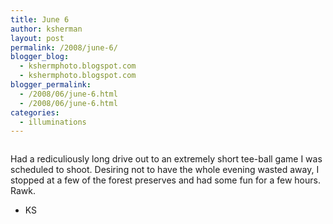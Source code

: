 ```yaml
---
title: June 6
author: ksherman
layout: post
permalink: /2008/june-6/
blogger_blog:
  - kshermphoto.blogspot.com
  - kshermphoto.blogspot.com
blogger_permalink:
  - /2008/06/june-6.html
  - /2008/06/june-6.html
categories:
  - illuminations
---
```

<a onblur="try {parent.deselectBloggerImageGracefully();} catch(e) {}" href="http://1.bp.blogspot.com/_HTtVcKQt9f8/SFFNgqzb8nI/AAAAAAAAApY/cB69t8xpUV0/s1600-h/June06-1.jpg"><img style="cursor: pointer;" src="http://1.bp.blogspot.com/_HTtVcKQt9f8/SFFNgqzb8nI/AAAAAAAAApY/cB69t8xpUV0/s400/June06-1.jpg" alt="" id="BLOGGER_PHOTO_ID_5211031467485557362" border="0" /></a>  
<a onblur="try {parent.deselectBloggerImageGracefully();} catch(e) {}" href="http://4.bp.blogspot.com/_HTtVcKQt9f8/SFFNgzklNGI/AAAAAAAAApg/0aD5dazA8oY/s1600-h/June06-2.jpg"><img style="cursor: pointer;" src="http://4.bp.blogspot.com/_HTtVcKQt9f8/SFFNgzklNGI/AAAAAAAAApg/0aD5dazA8oY/s400/June06-2.jpg" alt="" id="BLOGGER_PHOTO_ID_5211031469839168610" border="0" /></a>  
<a onblur="try {parent.deselectBloggerImageGracefully();} catch(e) {}" href="http://3.bp.blogspot.com/_HTtVcKQt9f8/SFFNhIov-lI/AAAAAAAAApo/7SbbgO64kNQ/s1600-h/June06-3.jpg"><img style="cursor: pointer;" src="http://3.bp.blogspot.com/_HTtVcKQt9f8/SFFNhIov-lI/AAAAAAAAApo/7SbbgO64kNQ/s400/June06-3.jpg" alt="" id="BLOGGER_PHOTO_ID_5211031475493796434" border="0" /></a>  
<a onblur="try {parent.deselectBloggerImageGracefully();} catch(e) {}" href="http://1.bp.blogspot.com/_HTtVcKQt9f8/SFFNhT0EBKI/AAAAAAAAApw/hbS3NfOB6Fs/s1600-h/June06-4.jpg"><img style="cursor: pointer;" src="http://1.bp.blogspot.com/_HTtVcKQt9f8/SFFNhT0EBKI/AAAAAAAAApw/hbS3NfOB6Fs/s400/June06-4.jpg" alt="" id="BLOGGER_PHOTO_ID_5211031478494037154" border="0" /></a>  
<a onblur="try {parent.deselectBloggerImageGracefully();} catch(e) {}" href="http://3.bp.blogspot.com/_HTtVcKQt9f8/SFFNhVYGIwI/AAAAAAAAAp4/PEOq7sYLgNQ/s1600-h/June06-5.jpg"><img style="cursor: pointer;" src="http://3.bp.blogspot.com/_HTtVcKQt9f8/SFFNhVYGIwI/AAAAAAAAAp4/PEOq7sYLgNQ/s400/June06-5.jpg" alt="" id="BLOGGER_PHOTO_ID_5211031478913606402" border="0" /></a>  
<a onblur="try {parent.deselectBloggerImageGracefully();} catch(e) {}" href="http://2.bp.blogspot.com/_HTtVcKQt9f8/SFFM8VZZjFI/AAAAAAAAAow/y8kS4Np1Vcs/s1600-h/June06-6.jpg"><img style="cursor: pointer;" src="http://2.bp.blogspot.com/_HTtVcKQt9f8/SFFM8VZZjFI/AAAAAAAAAow/y8kS4Np1Vcs/s400/June06-6.jpg" alt="" id="BLOGGER_PHOTO_ID_5211030843263913042" border="0" /></a>  
<a onblur="try {parent.deselectBloggerImageGracefully();} catch(e) {}" href="http://2.bp.blogspot.com/_HTtVcKQt9f8/SFFM8gToheI/AAAAAAAAAo4/GgfUP8TReVo/s1600-h/June06-7.jpg"><img style="cursor: pointer;" src="http://2.bp.blogspot.com/_HTtVcKQt9f8/SFFM8gToheI/AAAAAAAAAo4/GgfUP8TReVo/s400/June06-7.jpg" alt="" id="BLOGGER_PHOTO_ID_5211030846192518626" border="0" /></a>  
<a onblur="try {parent.deselectBloggerImageGracefully();} catch(e) {}" href="http://4.bp.blogspot.com/_HTtVcKQt9f8/SFFM87sRHRI/AAAAAAAAApA/mVCeRMAdyyc/s1600-h/June06-8.jpg"><img style="cursor: pointer;" src="http://4.bp.blogspot.com/_HTtVcKQt9f8/SFFM87sRHRI/AAAAAAAAApA/mVCeRMAdyyc/s400/June06-8.jpg" alt="" id="BLOGGER_PHOTO_ID_5211030853543599378" border="0" /></a>  
<a onblur="try {parent.deselectBloggerImageGracefully();} catch(e) {}" href="http://2.bp.blogspot.com/_HTtVcKQt9f8/SFFM8847UUI/AAAAAAAAApI/gYlyWsAKq48/s1600-h/June06-9.jpg"><img style="cursor: pointer;" src="http://2.bp.blogspot.com/_HTtVcKQt9f8/SFFM8847UUI/AAAAAAAAApI/gYlyWsAKq48/s400/June06-9.jpg" alt="" id="BLOGGER_PHOTO_ID_5211030853865132354" border="0" /></a>  
<a onblur="try {parent.deselectBloggerImageGracefully();} catch(e) {}" href="http://2.bp.blogspot.com/_HTtVcKQt9f8/SFFM9FwGkoI/AAAAAAAAApQ/a_Aui_LM4y8/s1600-h/June06-10.jpg"><img style="cursor: pointer;" src="http://2.bp.blogspot.com/_HTtVcKQt9f8/SFFM9FwGkoI/AAAAAAAAApQ/a_Aui_LM4y8/s400/June06-10.jpg" alt="" id="BLOGGER_PHOTO_ID_5211030856244040322" border="0" /></a>  
<a onblur="try {parent.deselectBloggerImageGracefully();} catch(e) {}" href="http://1.bp.blogspot.com/_HTtVcKQt9f8/SFFMa6Emp_I/AAAAAAAAAoI/bYZTzNkmHLg/s1600-h/June06-11.jpg"><img style="cursor: pointer;" src="http://1.bp.blogspot.com/_HTtVcKQt9f8/SFFMa6Emp_I/AAAAAAAAAoI/bYZTzNkmHLg/s400/June06-11.jpg" alt="" id="BLOGGER_PHOTO_ID_5211030268993251314" border="0" /></a>  
<a onblur="try {parent.deselectBloggerImageGracefully();} catch(e) {}" href="http://2.bp.blogspot.com/_HTtVcKQt9f8/SFFMbCqK4DI/AAAAAAAAAoQ/vEddC5ujFLk/s1600-h/June06-12.jpg"><img style="cursor: pointer;" src="http://2.bp.blogspot.com/_HTtVcKQt9f8/SFFMbCqK4DI/AAAAAAAAAoQ/vEddC5ujFLk/s400/June06-12.jpg" alt="" id="BLOGGER_PHOTO_ID_5211030271298297906" border="0" /></a>  
<a onblur="try {parent.deselectBloggerImageGracefully();} catch(e) {}" href="http://3.bp.blogspot.com/_HTtVcKQt9f8/SFFMbA57RJI/AAAAAAAAAoY/_L2aT393BwI/s1600-h/June06-13.jpg"><img style="cursor: pointer;" src="http://3.bp.blogspot.com/_HTtVcKQt9f8/SFFMbA57RJI/AAAAAAAAAoY/_L2aT393BwI/s400/June06-13.jpg" alt="" id="BLOGGER_PHOTO_ID_5211030270827512978" border="0" /></a>  
<a onblur="try {parent.deselectBloggerImageGracefully();} catch(e) {}" href="http://2.bp.blogspot.com/_HTtVcKQt9f8/SFFMbSJh8VI/AAAAAAAAAog/-muEGijb2e8/s1600-h/June06-14.jpg"><img style="cursor: pointer;" src="http://2.bp.blogspot.com/_HTtVcKQt9f8/SFFMbSJh8VI/AAAAAAAAAog/-muEGijb2e8/s400/June06-14.jpg" alt="" id="BLOGGER_PHOTO_ID_5211030275456364882" border="0" /></a>  
<a onblur="try {parent.deselectBloggerImageGracefully();} catch(e) {}" href="http://1.bp.blogspot.com/_HTtVcKQt9f8/SFFMbsDPqXI/AAAAAAAAAoo/dC-2n_OTDKA/s1600-h/June06-15.jpg"><img style="cursor: pointer;" src="http://1.bp.blogspot.com/_HTtVcKQt9f8/SFFMbsDPqXI/AAAAAAAAAoo/dC-2n_OTDKA/s400/June06-15.jpg" alt="" id="BLOGGER_PHOTO_ID_5211030282409322866" border="0" /></a>

Had a rediculiously long drive out to an extremely short tee-ball game I was scheduled to shoot. Desiring not to have the whole evening wasted away, I stopped at a few of the forest preserves and had some fun for a few hours. Rawk.

- KS